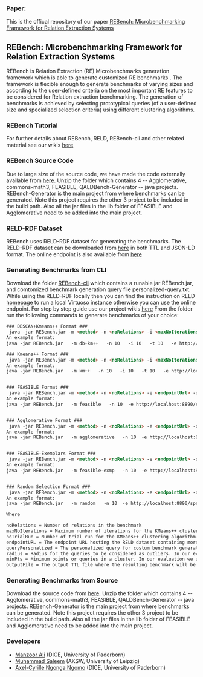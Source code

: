### Paper: 

This is the offical repository of our paper 
 [REBench: Microbenchmarking Framework for Relation Extraction Systems](https://papers.dice-research.org/2022/ISWC_REBench/public.pdf)
 
## REBench: Microbenchmarking Framework for Relation Extraction Systems

REBench is Relation Extraction (RE) Microbenchmarks generation framework which is able to generate customized RE benchmarks . The framework is flexible enough to generate benchmarks of varying sizes and according to the user-defined criteria on the most important RE features to be considered for Relation extraction benchmarking. The generation of benchmarks is achieved by selecting prototypical queries (of a user-defined size and specialized selection criteria) using different clustering algorithms.
### REBench Tutorial
For further details about REBench, RELD, REBench-cli and other related material see our wikis [here](https://github.com/dice-group/REBench/wiki)
### REBench Source Code 
Due to large size of the source code, we have made the code externally available from [here](https://hobbitdata.informatik.uni-leipzig.de/REBench/REBench-cli.zip). Unzip the folder which contains 4 -- Agglomerative, commons-math3, FEASIBLE, QALDBench-Generator -- java projects. REBench-Generator is the main project from where benchmarks can be generated. Note this project requires the other 3 project to be included in the build path. Also all the jar files in the lib folder of FEASIBLE and Agglomerative need to be added into the main project.

### RELD-RDF Dataset
REBench uses RELD-RDF dataset for generating the benchmarks. The RELD-RDF dataset can be downloaded from [here](https://hobbitdata.informatik.uni-leipzig.de/RELD/) in both TTL and JSON-LD format. The online endpoint is also available from [here](http://reld.cs.upb.de:8890/sparql)

 ### Generating Benchmarks from CLI
Download the folder [REBench-cli](https://hobbitdata.informatik.uni-leipzig.de/REBench/REBench-cli.zip) which contains a runable jar REBench.jar, and comtomized benchmark generation query file personalized-query.txt. While using the RELD-RDF locally then you can find the instruction on RELD [homepage](https://manzoorali29.github.io/index.html) to run a local Virtuoso instance otherwise you can use the online endpoint. For step by step guide use our project wikis [here](https://github.com/dice-group/REBench/wiki/REBench-cli-in-Action)
From the folder run the following commands to generate benchmarks of your choice: 
```html
### DBSCAN+Kmeans++ Format ### 
 java -jar REBench.jar -m <method> -n <noRelations> -i <maxNoIterations> -t <noTrialRun> -e <endpointUrl> -q <queryPersonalized> -r <radius> -p <minPts> -o <outputFile>
An example format: 
java -jar REBench.jar   -m db+km++   -n 10   -i 10   -t 10   -e http://localhost:8890/sparql   -q personalized-query.txt   -r 1   -p 1   -o db+km++-10re-benchmark.ttl

### Kmeans++ Format ### 
 java -jar REBench.jar -m <method> -n <noRelations> -i <maxNoIterations> -t <noTrialRun> -e <endpointUrl> -q <queryPersonalized> -o <outputFile>
An example format: 
java -jar REBench.jar   -m km++   -n 10   -i 10   -t 10   -e http://localhost:8890/sparql   -q personalized-query.txt   -o km++-10re-benchmark.ttl


### FEASIBLE Format ### 
 java -jar REBench.jar -m <method> -n <noRelations> -e <endpointUrl> -q <queryPersonalized> -o <outputFile>
An example format: 
java -jar REBench.jar   -m feasible   -n 10  -e http://localhost:8890/sparql   -q personalized-query.txt   -o feasible-10re-benchmark.ttl


### Agglomerative Format ### 
 java -jar REBench.jar -m <method> -n <noRelations> -e <endpointUrl> -q <queryPersonalized> -o <outputFile>
An example format: 
java -jar REBench.jar   -m agglomerative   -n 10  -e http://localhost:8890/sparql   -q personalized-query.txt   -o agglomerative-10re-benchmark.ttl


### FEASIBLE-Exemplars Format ### 
 java -jar REBench.jar -m <method> -n <noRelations> -e <endpointUrl> -q <queryPersonalized> -o <outputFile>
An example format: 
java -jar REBench.jar   -m feasible-exmp   -n 10  -e http://localhost:8890/sparql   -q personalized-query.txt   -o feasible-exmp-10re-benchmark.ttl


### Random Selection Format ### 
 java -jar REBench.jar -m <method> -n <noRelations> -e <endpointUrl> -q <queryPersonalized> -o <outputFile>
An example format: 
java -jar REBench.jar   -m random   -n 10  -e http://localhost:8890/sparql   -q personalized-query.txt   -o random-10re-benchmark.ttl

Where

noRelations = Number of relations in the benchmark
maxNoIterations = Maximum number of iterations for the KMeans++ clustering algorithm. In our evaluation we used maxNoIterations = 10. 
noTrialRun = Number of trial run for the KMeans++ clustering algorithm. In our evaluation we used noTrialRun = 10.
endpointURL = The endpoint URL hosting the RELD dataset containing more than 800 relations. The benchmarks are generated from these relations. 
queryPersonalized = The personalized query for costum benchmark generation
radius = Radius for the queries to be considered as outliers. In our evaluation we used radius = 1
minPts = Minimum points or queries in a cluster. In our evaluation we used min. points = 1
outputFile = The output TTL file where the resulting benchmark will be printed

```
### Generating Benchmarks from Source 
Download the source code from [here](https://hobbitdata.informatik.uni-leipzig.de/benchmarks-data/QALDGen-Source.7z). Unzip the folder which contains 4 -- Agglomerative, commons-math3, FEASIBLE, QALDBench-Generator -- java projects. REBench-Generator is the main project from where benchmarks can be generated. Note this project requires the other 3 project to be included in the build path. Also all the jar files in the lib folder of FEASIBLE and Agglomerative need to be added into the main project.


### Developers
  * [Manzoor Ali](https://dice-research.org/ManzoorAli) (DICE, University of Paderborn)
  * [Muhammad Saleem](https://sites.google.com/site/saleemsweb/) (AKSW, University of Leipzig) 
  * [Axel-Cyrille Ngonga Ngomo](https://dice-research.org/AxelCyrilleNgongaNgomo) (DICE, University of Paderborn)
